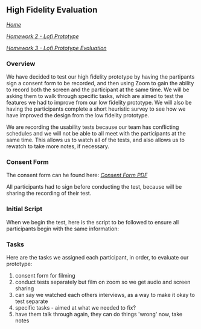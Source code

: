 ## High Fidelity Evaluation
*[Home](index.md)*

*[Homework 2 - Lofi Prototype](lofi.md)*

*[Homework 3 - Lofi Prototype Evaluation](lofi_evaluation.md)*

### Overview
We have decided to test our high fidelity prototype by having the partipants sign a consent form to be recorded, and then using Zoom to gain the ability to record both the screen and the participant at the same time. We will be asking them to walk through specific tasks, which are aimed to test the features we had to improve from our low fidelity prototype. We will also be having the participants complete a short heuristic survey to see how we have improved the design from the low fidelity prototype.

We are recording the usability tests because our team has conflicting schedules and we will not be able to all meet with the participants at the same time. This allows us to watch all of the tests, and also allows us to rewatch to take more notes, if necessary.

### Consent Form
The consent form can he found here: *[Consent Form PDF](consent_form.pdf)*

All participants had to sign before conducting the test, because will be sharing the recording of their test.

### Initial Script
When we begin the test, here is the script to be followed to ensure all participants begin with the same information:

### Tasks
Here are the tasks we assigned each participant, in order, to evaluate our prototype:



1. consent form for filming
2. conduct tests separately but film on zoom so we get audio and screen sharing
3. can say we watched each others interviews, as a way to make it okay to test separate
4. specific tasks - aimed at what we needed to fix?
5. have them talk through again, they can do things 'wrong' now, take notes

